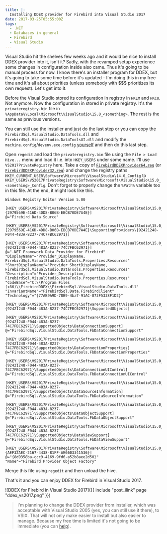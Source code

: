 ```yaml
---
title: |-
  Installing DDEX provider for Firebird into Visual Studio 2017
date: 2017-03-25T05:55:00Z
tags:
  - .NET
  - Databases in general
  - Firebird
  - Visual Studio
---
```

Visual Studio hit the shelves few weeks ago and it would be nice to install DDEX provider into it, isn't it? Sadly, with the revamped setup experience some changes in configuration inside also came. Thus it's going to be manual process for now. I know there's an installer program for DDEX, but it's going to take some time before it's updated - I'm doing this in my free time and it's all about priorities (unless somebody with $$$ prioritizes its own request). Let's get into it.

<!-- excerpt -->

Before the Visual Studio stored its configuration in registry in `HKLM` and `HKCU`. Not anymore. Now the configuration in stored in private registry. It's the `privateregistry.bin` file in `%AppData%\Local\Microsoft\VisualStudio\15.0_<something>`. The rest is the same as previous versions.

You can still use the installer and just do the last step or you can copy the `FirebirdSql.VisualStudio.DataTools.dll` and `FirebirdSql.VisualStudio.DataToolsUI.dll` and modify the `machine.config`/`devenv.exe.config` [yourself][1] and then do this last step.

Open `regedit` and load the `privateregistry.bin` file using the `File > Load Hive...` menu and load it i.e. into `HKEY_USERS` under some name. I'll use `VS2017PrivateRegistry` here. Take a copy of [`FirebirdDDEXProvider64.reg`][2] (or [`FirebirdDDEXProvider32.reg`][3]) and change the registry paths `HKEY_CURRENT_USER\Software\Microsoft\VisualStudio\14.0_Config` to `HKEY_USERS\VS2017PrivateRegistry\Software\Microsoft\VisualStudio\15.0_<something>_Config`. Don't forget to properly change the `%Path%` variable too in this file. At the end, it might look like this.

```text
Windows Registry Editor Version 5.00

[HKEY_USERS\VS2017PrivateRegistry\Software\Microsoft\VisualStudio\15.0_21a5f3d6_Config\DataSources\{2979569E-416D-4DD8-B06B-EBCB70DE7A4E}]
@="Firebird Data Source"

[HKEY_USERS\VS2017PrivateRegistry\Software\Microsoft\VisualStudio\15.0_21a5f3d6_Config\DataSources\{2979569E-416D-4DD8-B06B-EBCB70DE7A4E}\SupportingProviders\{92421248-F044-483A-8237-74C7FBC62971}]

[HKEY_USERS\VS2017PrivateRegistry\Software\Microsoft\VisualStudio\15.0_21a5f3d6_Config\DataProviders\{92421248-F044-483A-8237-74C7FBC62971}]
@=".NET Framework Data Provider for Firebird"
"DisplayName"="Provider_DisplayName, FirebirdSql.VisualStudio.DataTools.Properties.Resources"
"ShortDisplayName"="Provider_ShortDisplayName, FirebirdSql.VisualStudio.DataTools.Properties.Resources"
"Description"="Provider_Description, FirebirdSql.VisualStudio.DataTools.Properties.Resources"
"CodeBase"="C:\\Program Files (x86)\\FirebirdDDEX\\FirebirdSql.VisualStudio.DataTools.dll"
"InvariantName"="FirebirdSql.Data.FirebirdClient"
"Technology"="{77AB9A9D-78B9-4ba7-91AC-873F5338F1D2}"

[HKEY_USERS\VS2017PrivateRegistry\Software\Microsoft\VisualStudio\15.0_21a5f3d6_Config\DataProviders\{92421248-F044-483A-8237-74C7FBC62971}\SupportedObjects]

[HKEY_USERS\VS2017PrivateRegistry\Software\Microsoft\VisualStudio\15.0_21a5f3d6_Config\DataProviders\{92421248-F044-483A-8237-74C7FBC62971}\SupportedObjects\DataConnectionSupport]
@="FirebirdSql.VisualStudio.DataTools.FbDataConnectionSupport"

[HKEY_USERS\VS2017PrivateRegistry\Software\Microsoft\VisualStudio\15.0_21a5f3d6_Config\DataProviders\{92421248-F044-483A-8237-74C7FBC62971}\SupportedObjects\DataConnectionProperties]
@="FirebirdSql.VisualStudio.DataTools.FbDataConnectionProperties"

[HKEY_USERS\VS2017PrivateRegistry\Software\Microsoft\VisualStudio\15.0_21a5f3d6_Config\DataProviders\{92421248-F044-483A-8237-74C7FBC62971}\SupportedObjects\DataConnectionUIControl]
@="FirebirdSql.VisualStudio.DataTools.FbDataConnectionUIControl"

[HKEY_USERS\VS2017PrivateRegistry\Software\Microsoft\VisualStudio\15.0_21a5f3d6_Config\DataProviders\{92421248-F044-483A-8237-74C7FBC62971}\SupportedObjects\DataSourceInformation]
@="FirebirdSql.VisualStudio.DataTools.FbDataSourceInformation"

[HKEY_USERS\VS2017PrivateRegistry\Software\Microsoft\VisualStudio\15.0_21a5f3d6_Config\DataProviders\{92421248-F044-483A-8237-74C7FBC62971}\SupportedObjects\DataObjectSupport]
@="FirebirdSql.VisualStudio.DataTools.FbDataObjectSupport"

[HKEY_USERS\VS2017PrivateRegistry\Software\Microsoft\VisualStudio\15.0_21a5f3d6_Config\DataProviders\{92421248-F044-483A-8237-74C7FBC62971}\SupportedObjects\DataViewSupport]
@="FirebirdSql.VisualStudio.DataTools.FbDataViewSupport"

[HKEY_USERS\VS2017PrivateRegistry\Software\Microsoft\VisualStudio\15.0_21a5f3d6_Config\Services\{AEF32AEC-2167-4438-81FF-AE6603341536}]
@="{8d9358ba-ccc9-4169-9fd6-a52b8aee2d50}"
"Name"="Firebird Provider Object Factory"
```

Merge this file using `regedit` and then unload the hive.

That's it and you can enjoy DDEX for Firebird in Visual Studio 2017.

![DDEX for Firebird in Visual Studio 2017]({{ include "post_ilink" page "ddex_vs2017.png" }})

> I'm planning to change the DDEX provider from installer, which was acceptable with Visual Studio 2005 (yes, you can still use it there), to VSIX. That will not only make easier to install but also easier to manage. Because my free time is limited it's not going to be immediate (you can [help][4]). 

[1]: https://raw.githubusercontent.com/cincuranet/FirebirdSql.Data.FirebirdClient/master/DDEX/readme.txt
[2]: https://raw.githubusercontent.com/cincuranet/FirebirdSql.Data.FirebirdClient/master/DDEX/reg_files/VS2015/FirebirdDDEXProvider64.reg
[3]: https://raw.githubusercontent.com/cincuranet/FirebirdSql.Data.FirebirdClient/master/DDEX/reg_files/VS2015/FirebirdDDEXProvider32.reg
[4]: https://github.com/cincuranet/FirebirdSql.Data.FirebirdClient/pulls
